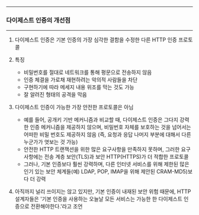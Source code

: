 -----
### 다이제스트 인증의 개선점
-----
1. 다이제스트 인증은 기본 인증의 가장 심각한 결함을 수정한 다른 HTTP 인증 프로토콜
2. 특징
   - 비밀번호를 절대로 네트워크를 통해 평문으로 전송하지 않음
   - 인증 체결을 가로채 재현하려는 악의적 사람들을 차단
   - 구현하기에 따라 메세지 내용 위조를 막는 것도 가능
   - 잘 알려진 형태의 공격을 막음

3. 다이제스트 인증이 가능한 가장 안전한 프로토콜은 아님
   - 예를 들어, 공개키 기반 메커니즘과 비교할 때, 다이제스트 인증은 그다지 강력한 인증 메커니즘을 제공하지 않으며, 비밀번호 자체를 보호하는 것을 넘어서는 어떠한 비밀 번호도 제공하지 않음 (즉, 요청과 응답 나머지 부분에 대해서 다른 누군가가 엿보는 것 가능)
   - 안전한 HTTP 트랜잭션을 위한 많은 요구사항을 만족하지 못하며, 그러한 요구사항에는 전송 계층 보안(TLS)과 보안 HTTP(HTTPS)가 더 적합한 프로토콜
   - 그러나, 기본 인증보다 훨씬 강력하며, 다른 인터넷 서비스를 위해 제한된 많은 인기 있는 보안 체계들(예) LDAP, POP, IMAP을 위해 제안된 CRAM-MD5)보다 더 강력

4. 아직까지 널리 쓰이지는 않고 있지만, 기본 인증이 내재된 보안 위험 때문에, HTTP 설계자들은 '기본 인증을 사용하는 오늘날 모든 서비스는 가능한 한 다이제스트 인증으로 전환해야한다.'라고 조언
